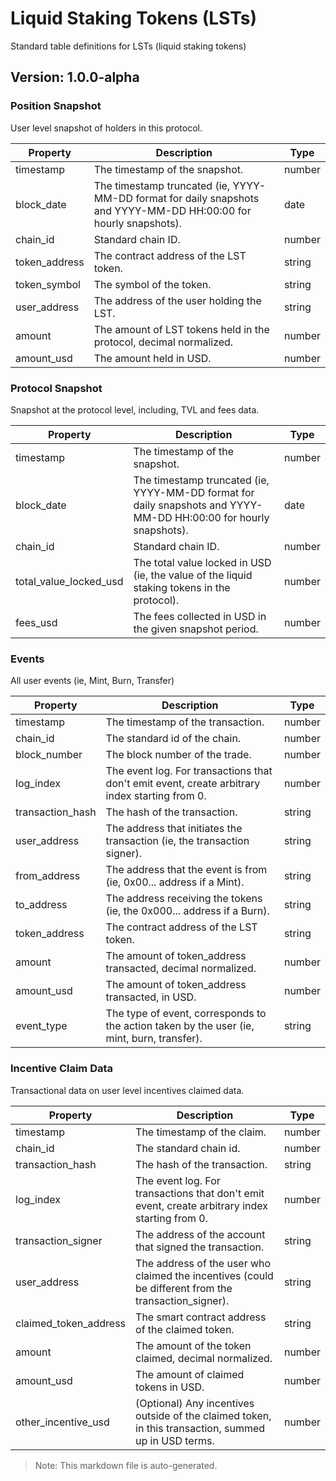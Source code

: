 # Liquid Staking Tokens (LSTs)

Standard table definitions for LSTs (liquid staking tokens)

## Version: 1.0.0-alpha

### Position Snapshot

User level snapshot of holders in this protocol.

| Property                | Description                                               | Type   |
|-------------------------|-----------------------------------------------------------|--------|
| timestamp                | The timestamp of the snapshot.                            | number |
| block_date               | The timestamp truncated (ie, YYYY-MM-DD format for daily snapshots and YYYY-MM-DD HH:00:00 for hourly snapshots). | date |
| chain_id                 | Standard chain ID.                                        | number |
| token_address            | The contract address of the LST token.                    | string |
| token_symbol             | The symbol of the token.                                  | string |
| user_address             | The address of the user holding the LST.                  | string |
| amount                   | The amount of LST tokens held in the protocol, decimal normalized. | number |
| amount_usd               | The amount held in USD.                                   | number |

### Protocol Snapshot

Snapshot at the protocol level, including, TVL and fees data.

| Property                | Description                                               | Type   |
|-------------------------|-----------------------------------------------------------|--------|
| timestamp                | The timestamp of the snapshot.                            | number |
| block_date               | The timestamp truncated (ie, YYYY-MM-DD format for daily snapshots and YYYY-MM-DD HH:00:00 for hourly snapshots). | date |
| chain_id                 | Standard chain ID.                                        | number |
| total_value_locked_usd   | The total value locked in USD (ie, the value of the liquid staking tokens in the protocol). | number |
| fees_usd                 | The fees collected in USD in the given snapshot period.   | number |

### Events

All user events (ie, Mint, Burn, Transfer)

| Property                | Description                                               | Type   |
|-------------------------|-----------------------------------------------------------|--------|
| timestamp                | The timestamp of the transaction.                         | number |
| chain_id                 | The standard id of the chain.                             | number |
| block_number             | The block number of the trade.                            | number |
| log_index                | The event log. For transactions that don't emit event, create arbitrary index starting from 0. | number |
| transaction_hash         | The hash of the transaction.                              | string |
| user_address             | The address that initiates the transaction (ie, the transaction signer). | string |
| from_address             | The address that the event is from (ie, 0x00... address if a Mint). | string |
| to_address               | The address receiving the tokens (ie, the 0x000... address if a Burn). | string |
| token_address            | The contract address of the LST token.                    | string |
| amount                   | The amount of token_address transacted, decimal normalized. | number |
| amount_usd               | The amount of token_address transacted, in USD.           | number |
| event_type               | The type of event, corresponds to the action taken by the user (ie, mint, burn, transfer). | string |

### Incentive Claim Data

Transactional data on user level incentives claimed data.

| Property                | Description                                               | Type   |
|-------------------------|-----------------------------------------------------------|--------|
| timestamp                | The timestamp of the claim.                               | number |
| chain_id                 | The standard chain id.                                    | number |
| transaction_hash         | The hash of the transaction.                              | string |
| log_index                | The event log. For transactions that don't emit event, create arbitrary index starting from 0. | number |
| transaction_signer       | The address of the account that signed the transaction.   | string |
| user_address             | The address of the user who claimed the incentives (could be different from the transaction_signer). | string |
| claimed_token_address    | The smart contract address of the claimed token.          | string |
| amount                   | The amount of the token claimed, decimal normalized.      | number |
| amount_usd               | The amount of claimed tokens in USD.                      | number |
| other_incentive_usd      | (Optional) Any incentives outside of the claimed token, in this transaction, summed up in USD terms. | number |

> Note: This markdown file is auto-generated.
